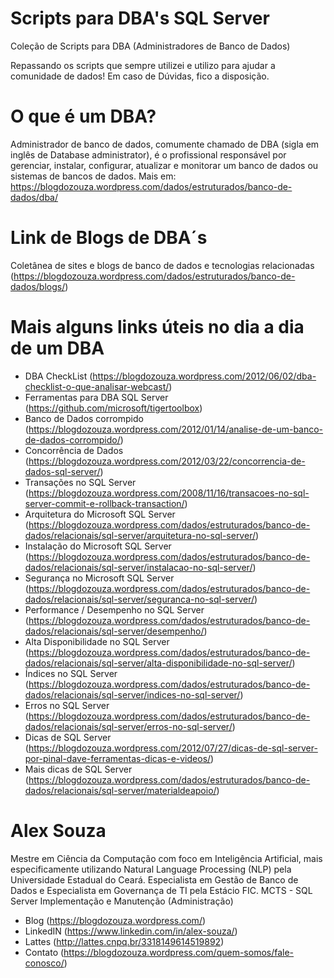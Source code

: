 # Scripts para DBA's SQL Server
Coleção de Scripts para DBA (Administradores de Banco de Dados)

Repassando os scripts que sempre utilizei e utilizo para ajudar a comunidade de dados!
Em caso de Dúvidas, fico a disposição.

# O que é um DBA?
Administrador de banco de dados, comumente chamado de DBA (sigla em inglês de Database administrator), é o profissional responsável por gerenciar, instalar, configurar, atualizar e monitorar um banco de dados ou sistemas de bancos de dados. Mais em: https://blogdozouza.wordpress.com/dados/estruturados/banco-de-dados/dba/

# Link de Blogs de DBA´s
Coletânea de sites e blogs de banco de dados e tecnologias relacionadas (https://blogdozouza.wordpress.com/dados/estruturados/banco-de-dados/blogs/)

# Mais alguns links úteis no dia a dia de um DBA
- DBA CheckList (https://blogdozouza.wordpress.com/2012/06/02/dba-checklist-o-que-analisar-webcast/)
- Ferramentas para DBA SQL Server (https://github.com/microsoft/tigertoolbox)
- Banco de Dados corrompido (https://blogdozouza.wordpress.com/2012/01/14/analise-de-um-banco-de-dados-corrompido/)
- Concorrência de Dados (https://blogdozouza.wordpress.com/2012/03/22/concorrencia-de-dados-sql-server/)
- Transações no SQL Server (https://blogdozouza.wordpress.com/2008/11/16/transacoes-no-sql-server-commit-e-rollback-transaction/)
- Arquitetura do Microsoft SQL Server (https://blogdozouza.wordpress.com/dados/estruturados/banco-de-dados/relacionais/sql-server/arquitetura-no-sql-server/)
- Instalação do Microsoft SQL Server (https://blogdozouza.wordpress.com/dados/estruturados/banco-de-dados/relacionais/sql-server/instalacao-no-sql-server/)
- Segurança no Microsoft SQL Server (https://blogdozouza.wordpress.com/dados/estruturados/banco-de-dados/relacionais/sql-server/seguranca-no-sql-server/)
- Performance / Desempenho no SQL Server (https://blogdozouza.wordpress.com/dados/estruturados/banco-de-dados/relacionais/sql-server/desempenho/)
- Alta Disponibilidade no SQL Server (https://blogdozouza.wordpress.com/dados/estruturados/banco-de-dados/relacionais/sql-server/alta-disponibilidade-no-sql-server/)
- Índices no SQL Server (https://blogdozouza.wordpress.com/dados/estruturados/banco-de-dados/relacionais/sql-server/indices-no-sql-server/)
- Erros no SQL Server (https://blogdozouza.wordpress.com/dados/estruturados/banco-de-dados/relacionais/sql-server/erros-no-sql-server/)
- Dicas de SQL Server (https://blogdozouza.wordpress.com/2012/07/27/dicas-de-sql-server-por-pinal-dave-ferramentas-dicas-e-videos/)
- Mais dicas de SQL Server (https://blogdozouza.wordpress.com/dados/estruturados/banco-de-dados/relacionais/sql-server/materialdeapoio/)

# Alex Souza
Mestre em Ciência da Computação com foco em Inteligência Artificial, mais especificamente utilizando Natural Language Processing (NLP) pela Universidade Estadual do Ceará. Especialista em Gestão de Banco de Dados e Especialista em Governança de TI pela Estácio FIC. MCTS - SQL Server Implementação e Manutenção (Administração)
- Blog (https://blogdozouza.wordpress.com/)
- LinkedIN (https://www.linkedin.com/in/alex-souza/)
- Lattes (http://lattes.cnpq.br/3318149614519892)
- Contato (https://blogdozouza.wordpress.com/quem-somos/fale-conosco/)
